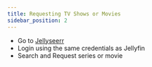 ```yaml
---
title: Requesting TV Shows or Movies
sidebar_position: 2
---
```



- Go to [Jellyseerr](https://gelaseerr.antiparity.net/login)
- Login using the same credentials as Jellyfin
- Search and Request series or movie